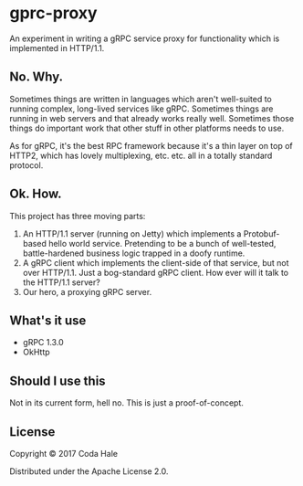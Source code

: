 # gprc-proxy

An experiment in writing a gRPC service proxy for functionality which is implemented in HTTP/1.1.

## No. Why.

Sometimes things are written in languages which aren't well-suited to running complex, long-lived
services like gRPC. Sometimes things are running in web servers and that already works really well.
Sometimes those things do important work that other stuff in other platforms needs to use.

As for gRPC, it's the best RPC framework because it's a thin layer on top of HTTP2, which has lovely
multiplexing, etc. etc. all in a totally standard protocol.

## Ok. How.

This project has three moving parts:

1. An HTTP/1.1 server (running on Jetty) which implements a Protobuf-based hello world service.
   Pretending to be a bunch of well-tested, battle-hardened business logic trapped in a doofy 
   runtime.
2. A gRPC client which implements the client-side of that service, but not over HTTP/1.1. Just a
   bog-standard gRPC client. How ever will it talk to the HTTP/1.1 server?
3. Our hero, a proxying gRPC server.

## What's it use

* gRPC 1.3.0
* OkHttp

## Should I use this

Not in its current form, hell no. This is just a proof-of-concept.

## License

Copyright © 2017 Coda Hale

Distributed under the Apache License 2.0.
